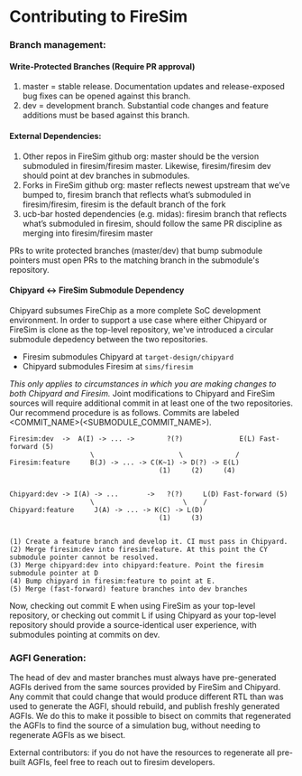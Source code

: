 Contributing to FireSim
=============================


### Branch management:

#### Write-Protected Branches (Require PR approval)
1) master = stable release. Documentation updates and release-exposed bug fixes can be opened against this branch.
2) dev = development branch. Substantial code changes and feature additions must be based against this branch.

#### External Dependencies:
1) Other repos in FireSim github org: master should be the version submoduled in firesim/firesim master. Likewise, firesim/firesim dev should point at dev branches in submodules.
2) Forks in FireSim github org: master reflects newest upstream that we’ve bumped to, firesim branch that reflects what’s submoduled in firesim/firesim, firesim is the default branch of the fork
3) ucb-bar hosted dependencies (e.g. midas): firesim branch that reflects what’s submoduled in firesim, should follow the same PR discipline as merging into firesim/firesim master

PRs to write protected branches (master/dev) that bump submodule pointers must open PRs to the matching branch in the submodule's repository. 

#### Chipyard <-> FireSim Submodule Dependency

Chipyard subsumes FireChip as a more complete SoC development environment. In order to support a use case where either Chipyard or FireSim is clone as the top-level repository, we've introduced a circular submodule depedency between the two repositories. 

- Firesim submodules Chipyard at `target-design/chipyard`
- Chipyard submodules Firesim at `sims/firesim`

*This only applies to circumstances in which you are making changes to both Chipyard and Firesim.*
Joint modifications to Chipyard and FireSim sources will require additional commit in at least one of the two repositories.   Our recommend procedure is as follows. Commits are labeled <COMMIT_NAME>(<SUBMODULE_COMMIT_NAME>). 

```
Firesim:dev  ->  A(I) -> ... ->        ?(?)              E(L) Fast-forward (5)
                    \                     \             / 
Firesim:feature     B(J) -> ... -> C(K~1) -> D(?) -> E(L)
                                     (1)     (2)     (4)


Chipyard:dev -> I(A) -> ...       ->   ?(?)     L(D) Fast-forward (5)
                    \                      \    /
Chipyard:feature     J(A) -> ... -> K(C) -> L(D)
                                     (1)     (3)

                             
(1) Create a feature branch and develop it. CI must pass in Chipyard. 
(2) Merge firesim:dev into firesim:feature. At this point the CY submodule pointer cannot be resolved.
(3) Merge chipyard:dev into chipyard:feature. Point the firesim submodule pointer at D
(4) Bump chipyard in firesim:feature to point at E.
(5) Merge (fast-forward) feature branches into dev branches
```

Now, checking out commit E when using FireSim as your top-level repository, or checking out commit L if using Chipyard as your top-level repository should provide a source-identical user experience, with submodules pointing at commits on dev.

### AGFI Generation:

The head of dev and master branches must always have pre-generated AGFIs derived from the same sources provided by FireSim and Chipyard. Any commit that could change that would produce different RTL than was used to generate the AGFI, should rebuild, and publish freshly generated AGFIs. We do this to make it possible to bisect on commits that regenerated the AGFIs to find the source of a simulation bug, without needing to regenerate AGFIs as we bisect. 

External contributors: if you do not have the resources to regenerate all pre-built AGFIs, feel free to reach out to firesim developers.


